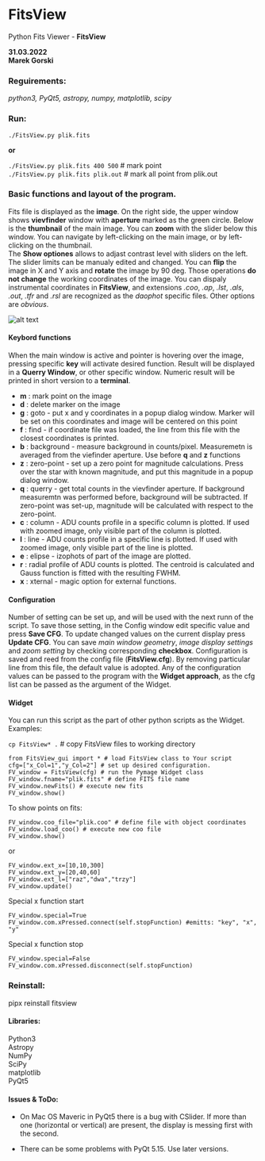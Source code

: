 # FitsView
Python Fits Viewer - **FitsView**

**31.03.2022**  
**Marek Gorski** 

### Reguirements:
*python3, PyQt5, astropy, numpy, matplotlib, scipy*  

### Run:

```console
./FitsView.py plik.fits 
```
**or**  

```./FitsView.py plik.fits 400 500```  #  mark point  
```./FitsView.py plik.fits plik.out```  #  mark all point from plik.out  


### Basic functions and layout of the program.

Fits file is displayed as the **image**. On the right side, the upper window shows **vievfinder** window with **aperture** marked as the green circle. Below is the **thumbnail** of the main image. You can **zoom** with the slider below this window. You can navigate by left-clicking on the main image, or by left-clicking on the thumbnail.  
The **Show optiones** allows to adjast contrast level with sliders on the left. The slider limits can be manualy edited and changed. You can **flip** the image in X and Y axis and **rotate** the image by 90 deg. Those operations **do not change** the working coordinates of the image. You can dispaly instrumental coordinates in **FitsView**, and extensions *.coo*, *.ap*, *.lst*, *.als*, *.out*, *.tfr* and *.rsl* are recognized as the *daophot* specific files. Other options are *obvious*.

![alt text](fv_window.png "FitsView window")

#### Keybord functions

When the main window is active and pointer is hovering over the image, pressing specific **key** will activate desired function. Result will be displayed in a **Querry Window**, or other specific window. Numeric result will be printed in short version to a **terminal**.

*   **m** : mark point on the image
*   **d** : delete marker on the image
*   **g** : goto - put x and y coordinates in a popup dialog window. Marker will be set on this coordinates and image will be centered on this point
*   **f** : find - if coordinate file was loaded, the line from this file with the closest coordinates is printed.
*   **b** : background - measure background in counts/pixel. Measuremetn is averaged from the viefinder aperture. Use before **q** and **z** functions
*   **z** : zero-point - set up a zero point for magnitude calculations. Press over the star with known magnitude, and put this magnitude in a popup dialog window.
*   **q** : querry - get total counts in the vievfinder aperture. If background measuremtn was performed before, background will be subtracted. If zero-point was set-up, magnitude will be calculated with respect to the zero-point.
*   **c** : column - ADU counts profile in a specific column is plotted. If used with zoomed image, only visible part of the column is plotted.
*   **l** : line - ADU counts profile in a specific line is plotted. If used with zoomed image, only visible part of the line is plotted.
*   **e** : elipse - izophots of part of the image are plotted.
*   **r** : radial profile of ADU counts is plotted. The centroid is calculated and Gauss function is fitted with the resulting FWHM.
*   **x** : xternal - magic option for external functions.

#### Configuration

Number of setting can be set up, and will be used with the next runn of the script. 
To save those setting, in the Config window edit specific value and press **Save CFG**. To update changed values on the current display press **Update CFG**. You can save *main window geometry*, *image display settings* and *zoom setting* by checking corresponding **checkbox**. 
Configuration is saved and reed from the config file (**FitsView.cfg**). By removing particular line from this file, the default value is adopted. Any of the configuration values can be passed to the program with the **Widget approach**, as the cfg list can be passed as the argument of the Widget.

#### Widget

You can run this script as the part of other python scripts as the Widget. 
Examples: 


`cp FitsView* .` # copy FitsView files to working directory 

```
from FitsView_gui import * # load FitsView class to Your script 
cfg=["x_Col=1","y_Col=2"] # set up desired configuration. 
FV_window = FitsView(cfg) # run the Pymage Widget class 
FV_window.fname="plik.fits" # define FITS file name 
FV_window.newFits() # execute new fits 
FV_window.show() 
```
To show points on fits:
```
FV_window.coo_file="plik.coo" # define file with object coordinates 
FV_window.load_coo() # execute new coo file 
FV_window.show() 
```
or
```
FV_window.ext_x=[10,10,300] 
FV_window.ext_y=[20,40,60] 
FV_window.ext_l=["raz","dwa","trzy"] 
FV_window.update() 
```
Special x function start 
```
FV_window.special=True 
FV_window.com.xPressed.connect(self.stopFunction) #emitts: "key", "x", "y" 
```
Special x function stop 
```
FV_window.special=False 
FV_window.com.xPressed.disconnect(self.stopFunction) 
```


### Reinstall:
pipx reinstall fitsview

#### Libraries:

Python3  
Astropy  
NumPy  
SciPy  
matplotlib  
PyQt5

#### Issues & ToDo:

*   On Mac OS Maveric in PyQt5 there is a bug with CSlider. If more than one (horizontal or vertical) are present, the display is messing first with the second.  

*   There can be some problems with PyQt 5.15\. Use later versions.

